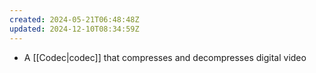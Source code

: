 ```yaml
---
created: 2024-05-21T06:48:48Z
updated: 2024-12-10T08:34:59Z
---
```

- A [[Codec|codec]] that compresses and decompresses digital video